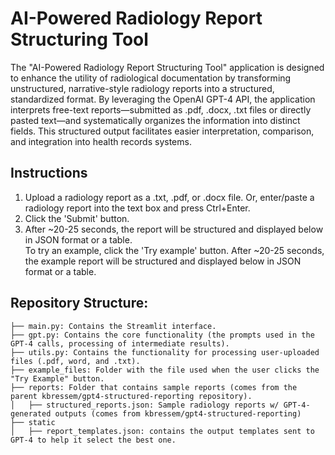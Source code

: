 # AI-Powered Radiology Report Structuring Tool
The "AI-Powered Radiology Report Structuring Tool" application is designed to enhance the utility of radiological documentation by transforming unstructured, narrative-style radiology reports into a structured, standardized format. By leveraging the OpenAI GPT-4 API, the application interprets free-text reports—submitted as .pdf, .docx, .txt files or directly pasted text—and systematically organizes the information into distinct fields. This structured output facilitates easier interpretation, comparison, and integration into health records systems.
## Instructions
1. Upload a radiology report as a .txt, .pdf, or .docx file. Or, enter/paste a radiology report into the text box and press Ctrl+Enter.  
2. Click the 'Submit' button.  
3. After ~20-25 seconds, the report will be structured and displayed below in JSON format or a table.  
To try an example, click the 'Try example' button. After ~20-25 seconds, the example report will be structured and displayed below in JSON format or a table.
## Repository Structure:

```plaintext
├── main.py: Contains the Streamlit interface.  
├── gpt.py: Contains the core functionality (the prompts used in the GPT-4 calls, processing of intermediate results).  
├── utils.py: Contains the functionality for processing user-uploaded files (.pdf, word, and .txt).
├── example_files: Folder with the file used when the user clicks the "Try Example" button.
├── reports: Folder that contains sample reports (comes from the parent kbressem/gpt4-structured-reporting repository).  
│   ├── structured_reports.json: Sample radiology reports w/ GPT-4-generated outputs (comes from kbressem/gpt4-structured-reporting)  
├── static 
│   ├── report_templates.json: contains the output templates sent to GPT-4 to help it select the best one.
```





